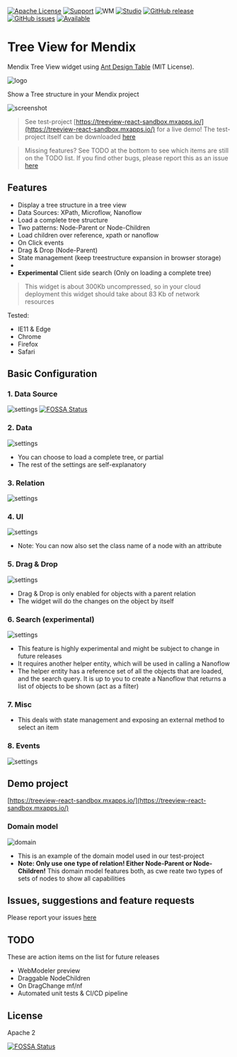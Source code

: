 [![Apache License](https://img.shields.io/badge/license-Apache%202.0-orange.svg)](http://www.apache.org/licenses/LICENSE-2.0)
[![Support](https://img.shields.io/badge/Support-Community%20(no%20active%20support)-orange.svg)](https://docs.mendix.com/developerportal/app-store/app-store-content-support)
![WM](https://img.shields.io/badge/Webmodeler%20compatible-NO-red.svg)
[![Studio](https://img.shields.io/badge/Studio%20version-8.0%2B-blue.svg)](https://appstore.home.mendix.com/link/modeler/)
[![GitHub release](https://img.shields.io/github/release/JelteMX/mendix-tree-view)](https://github.com/JelteMX/mendix-tree-view/releases/latest)
[![GitHub issues](https://img.shields.io/github/issues/JelteMX/mendix-tree-view)](https://github.com/JelteMX/mendix-tree-view/issues)
[![Available](https://img.shields.io/badge/Test%20Project-available-green.svg)](https://github.com/JelteMX/widget-test-projects)

# Tree View for Mendix

Mendix Tree View widget using [Ant Design Table](https://ant.design/components/table/) (MIT License).

![logo](/assets/AppStoreIcon.png)

Show a Tree structure in your Mendix project

![screenshot](/assets/screenshot.png)

> See test-project [https://treeview-react-sandbox.mxapps.io/](https://treeview-react-sandbox.mxapps.io/) for a live demo! The test-project itself can be downloaded [here](https://github.com/JelteMX/widget-test-projects#tree-view)

> Missing features? See TODO at the bottom to see which items are still on the TODO list. If you find other bugs, please report this as an issue [here](https://github.com/JelteMX/mendix-tree-table/issues)

## Features

- Display a tree structure in a tree view
- Data Sources: XPath, Microflow, Nanoflow
- Load a complete tree structure
- Two patterns: Node-Parent or Node-Children
- Load children over reference, xpath or nanoflow
- On Click events
- Drag &amp; Drop (Node-Parent)
- State management (keep treestructure expansion in browser storage)
-
- **Experimental** Client side search (Only on loading a complete tree)

> This widget is about 300Kb uncompressed, so in your cloud deployment this widget should take about 83 Kb of network resources

Tested:

- IE11 & Edge
- Chrome
- Firefox
- Safari

## Basic Configuration

### 1. Data Source

![settings](/assets/settings1.png)
[![FOSSA Status](https://app.fossa.com/api/projects/git%2Bgithub.com%2FJelteMX%2Fmendix-tree-view.svg?type=shield)](https://app.fossa.com/projects/git%2Bgithub.com%2FJelteMX%2Fmendix-tree-view?ref=badge_shield)

### 2. Data

![settings](/assets/settings2.png)

- You can choose to load a complete tree, or partial
- The rest of the settings are self-explanatory

### 3. Relation

![settings](/assets/settings3.png)


### 4. UI

![settings](/assets/settings4.png)

- Note: You can now also set the class name of a node with an attribute

### 5. Drag & Drop

![settings](/assets/settings5.png)

- Drag &amp; Drop is only enabled for objects with a parent relation
- The widget will do the changes on the object by itself

### 6. Search (experimental)

![settings](/assets/settings6.png)

- This feature is highly experimental and might be subject to change in future releases
- It requires another helper entity, which will be used in calling a Nanoflow
- The helper entity has a reference set of all the objects that are loaded, and the search query. It is up to you to create a Nanoflow that returns a list of objects to be shown (act as a filter)

### 7. Misc

- This deals with state management and exposing an external method to select an item

### 8. Events

![settings](/assets/settings7.png)

## Demo project

[https://treeview-react-sandbox.mxapps.io/](https://treeview-react-sandbox.mxapps.io/)

### Domain model

![domain](/assets/domain.png)

- This is an example of the domain model used in our test-project
- **Note: Only use one type of relation! Either Node-Parent or Node-Children!** This domain model features both, as cwe reate two types of sets of nodes to show all capabilities

## Issues, suggestions and feature requests

Please report your issues [here](https://github.com/JelteMX/mendix-tree-view/issues)

## TODO

These are action items on the list for future releases

- WebModeler preview
- Draggable NodeChildren
- On DragChange mf/nf
- Automated unit tests & CI/CD pipeline

## License

Apache 2


[![FOSSA Status](https://app.fossa.com/api/projects/git%2Bgithub.com%2FJelteMX%2Fmendix-tree-view.svg?type=large)](https://app.fossa.com/projects/git%2Bgithub.com%2FJelteMX%2Fmendix-tree-view?ref=badge_large)